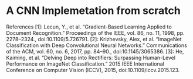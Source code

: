 # A CNN Implemetation from scratch


References
[1]: Lecun, Y., et al. “Gradient-Based Learning Applied to Document Recognition.” Proceedings of the IEEE, vol. 86, no. 11, 1998, pp. 2278–2324., doi:10.1109/5.726791.
[2]: Krizhevsky, Alex, et al. “ImageNet Classification with Deep Convolutional Neural Networks.” Communications of the ACM, vol. 60, no. 6, 2017, pp. 84–90., doi:10.1145/3065386.
[3]: He, Kaiming, et al. “Delving Deep into Rectifiers: Surpassing Human-Level Performance on ImageNet Classification.” 2015 IEEE International Conference on Computer Vision (ICCV), 2015, doi:10.1109/iccv.2015.123.
